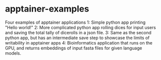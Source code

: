 # apptainer-examples
Four examples of apptainer applications
1: Simple python app printing "Hello world!"
2: More complicated python app rolling dices for input users and saving the total tally of dicerolls in a json file.
3: Same as the second python app, but has an intermediate save step to showcase the limits of writability in apptainer apps
4: Bioinformatics application that runs on the GPU, and returns embeddings of input fasta files for given language models.